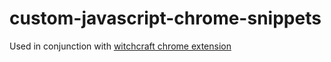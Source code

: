 # custom-javascript-chrome-snippets
Used in conjunction with [witchcraft chrome extension](https://luciopaiva.com/witchcraft/how-to-install.html)

